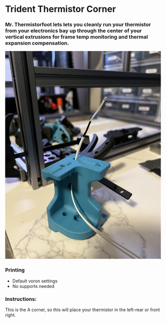 # Trident Thermistor Corner
 ### Mr. Thermistorfoot lets lets you cleanly run your thermistor from your electronics bay up through the center of your vertical extrusions for frame temp monitoring and thermal expansion compensation.  

<img src="./Images/mrthermistorfoot.jpeg" width=600>

### Printing
  * Default voron settings
  * No supports needed

### Instructions:
 
This is the A corner, so this will place your thermistor in the left-rear or front right.  



